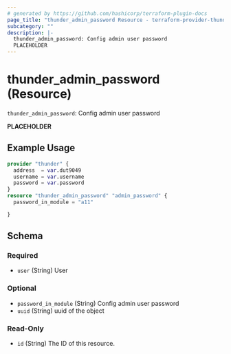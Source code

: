 ```yaml
---
# generated by https://github.com/hashicorp/terraform-plugin-docs
page_title: "thunder_admin_password Resource - terraform-provider-thunder"
subcategory: ""
description: |-
  thunder_admin_password: Config admin user password
  PLACEHOLDER
---
```


# thunder_admin_password (Resource)

`thunder_admin_password`: Config admin user password

__PLACEHOLDER__

## Example Usage

```terraform
provider "thunder" {
  address  = var.dut9049
  username = var.username
  password = var.password
}
resource "thunder_admin_password" "admin_password" {
  password_in_module = "a11"

}
```

<!-- schema generated by tfplugindocs -->
## Schema

### Required

- `user` (String) User

### Optional

- `password_in_module` (String) Config admin user password
- `uuid` (String) uuid of the object

### Read-Only

- `id` (String) The ID of this resource.


